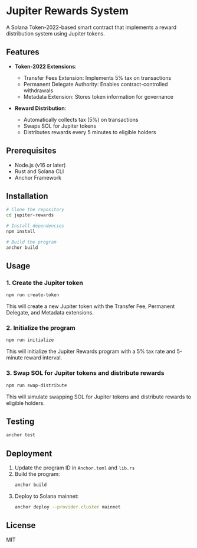 # Jupiter Rewards System

A Solana Token-2022-based smart contract that implements a reward distribution system using Jupiter tokens.

## Features

- **Token-2022 Extensions**:
  - Transfer Fees Extension: Implements 5% tax on transactions
  - Permanent Delegate Authority: Enables contract-controlled withdrawals
  - Metadata Extension: Stores token information for governance

- **Reward Distribution**:
  - Automatically collects tax (5%) on transactions
  - Swaps SOL for Jupiter tokens
  - Distributes rewards every 5 minutes to eligible holders

## Prerequisites

- Node.js (v16 or later)
- Rust and Solana CLI
- Anchor Framework

## Installation

```bash
# Clone the repository
cd jupiter-rewards

# Install dependencies
npm install

# Build the program
anchor build
```

## Usage

### 1. Create the Jupiter token

```bash
npm run create-token
```

This will create a new Jupiter token with the Transfer Fee, Permanent Delegate, and Metadata extensions.

### 2. Initialize the program

```bash
npm run initialize
```

This will initialize the Jupiter Rewards program with a 5% tax rate and 5-minute reward interval.

### 3. Swap SOL for Jupiter tokens and distribute rewards

```bash
npm run swap-distribute
```

This will simulate swapping SOL for Jupiter tokens and distribute rewards to eligible holders.

## Testing

```bash
anchor test
```

## Deployment

1. Update the program ID in `Anchor.toml` and `lib.rs`
2. Build the program:
   ```bash
   anchor build
   ```
3. Deploy to Solana mainnet:
   ```bash
   anchor deploy --provider.cluster mainnet
   ```

## License

MIT 